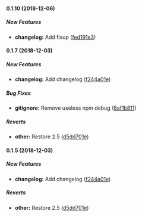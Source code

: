#### 0.1.10 (2018-12-06)

##### New Features

* **changelog:**  Add fixup ([fed191e3](https://github.com/chadyred/glpi-ocsinventory-stack-docker/commit/fed191e3202183da1c0e3bc74a882f71f44e0a41))

#### 0.1.7 (2018-12-03)

##### New Features

* **changelog:**  Add changelog ([f244a01e](https://github.com/chadyred/glpi-ocsinventory-stack-docker/commit/f244a01e3c496f81f1c2777889409d3ca0424f52))

##### Bug Fixes

* **gitignore:**  Remove useless npm debug ([8af1b811](https://github.com/chadyred/glpi-ocsinventory-stack-docker/commit/8af1b8113d5fcda4c31bc3f9415017ccc9318724))

##### Reverts

* **other:**  Restore 2.5 ([d5dd701e](https://github.com/chadyred/glpi-ocsinventory-stack-docker/commit/d5dd701e74d6f9b58bfd0827eb1c9014cb9eda2a))

#### 0.1.5 (2018-12-03)

##### New Features

* **changelog:**  Add changelog ([f244a01e](https://github.com/chadyred/glpi-ocsinventory-stack-docker/commit/f244a01e3c496f81f1c2777889409d3ca0424f52))

##### Reverts

* **other:**  Restore 2.5 ([d5dd701e](https://github.com/chadyred/glpi-ocsinventory-stack-docker/commit/d5dd701e74d6f9b58bfd0827eb1c9014cb9eda2a))

